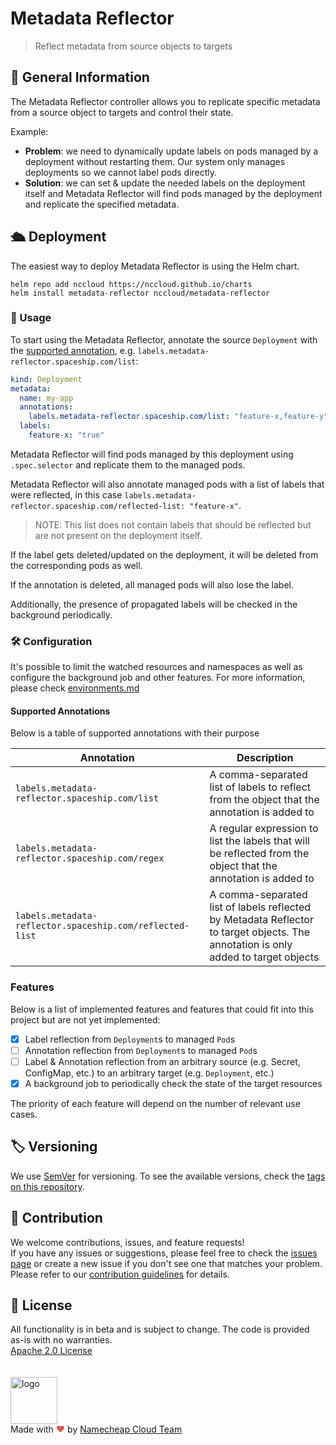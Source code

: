 # Metadata Reflector

> Reflect metadata from source objects to targets

## 📖 General Information

The Metadata Reflector controller allows you to replicate specific metadata from a source object to targets and control their state.

Example:
- **Problem**: we need to dynamically update labels on pods managed by a deployment without restarting them. Our system only manages deployments so we cannot label pods directly.
- **Solution**: we can set & update the needed labels on the deployment itself and Metadata Reflector will find pods managed by the deployment and replicate the specified metadata.

## 🛳️ Deployment

The easiest way to deploy Metadata Reflector is using the Helm chart.

```
helm repo add nccloud https://nccloud.github.io/charts
helm install metadata-reflector nccloud/metadata-reflector
```

### 🚀 Usage

To start using the Metadata Reflector, annotate the source `Deployment` with the [supported annotation](#supported-annotations), e.g. `labels.metadata-reflector.spaceship.com/list`:

```yaml
kind: Deployment
metadata:
  name: my-app
  annotations:
    labels.metadata-reflector.spaceship.com/list: "feature-x,feature-y"
  labels:
    feature-x: "true"
```

Metadata Reflector will find pods managed by this deployment using `.spec.selector` and replicate them to the managed pods.

Metadata Reflector will also annotate managed pods with a list of labels that were reflected, in this case `labels.metadata-reflector.spaceship.com/reflected-list: "feature-x"`.
> NOTE: This list does not contain labels that should be reflected but are not present on the deployment itself.

If the label gets deleted/updated on the deployment, it will be deleted from the corresponding pods as well.

If the annotation is deleted, all managed pods will also lose the label.

Additionally, the presence of propagated labels will be checked in the background periodically.

### 🛠 Configuration

It's possible to limit the watched resources and namespaces as well as configure the background job and other features. For more information, please check [environments.md](environments.md)

#### <a id="supported-annotations"></a> Supported Annotations

Below is a table of supported annotations with their purpose

| Annotation    | Description |
| ------------- | ----------- |
| `labels.metadata-reflector.spaceship.com/list`  | A comma-separated list of labels to reflect from the object that the annotation is added to |
| `labels.metadata-reflector.spaceship.com/regex`  | A regular expression to list the labels that will be reflected from the object that the annotation is added to |
| `labels.metadata-reflector.spaceship.com/reflected-list`  | A comma-separated list of labels reflected by Metadata Reflector to target objects. The annotation is only added to target objects |

### Features

Below is a list of implemented features and features that could fit into this project but are not yet implemented:

- [x] Label reflection from `Deployment`s to managed `Pod`s
- [ ] Annotation reflection from `Deployment`s to managed `Pod`s
- [ ] Label & Annotation reflection from an arbitrary source (e.g. Secret, ConfigMap, etc.) to an arbitrary target (e.g. `Deployment`, etc.)
- [x] A background job to periodically check the state of the target resources

The priority of each feature will depend on the number of relevant use cases.

## 🏷️ Versioning

We use [SemVer](http://semver.org/) for versioning.
To see the available versions, check the [tags on this repository](https://github.com/NCCloud/metadata-reflector/tags).

## 🤝 Contribution

We welcome contributions, issues, and feature requests!<br />
If you have any issues or suggestions, please feel free to check the [issues page](https://github.com/NCCloud/metadata-reflector/issues) or create a new issue if you don't see one that matches your problem. <br>
Please refer to our [contribution guidelines](CONTRIBUTING.md) for details.

## 📝 License
All functionality is in beta and is subject to change. The code is provided as-is with no warranties.<br>
[Apache 2.0 License](./LICENSE)<br>
<br><br>
<img alt="logo" width="75" src="https://avatars.githubusercontent.com/u/7532706" /><br>
Made with <span style="color: #e25555;">&hearts;</span> by [Namecheap Cloud Team](https://github.com/NCCloud)
